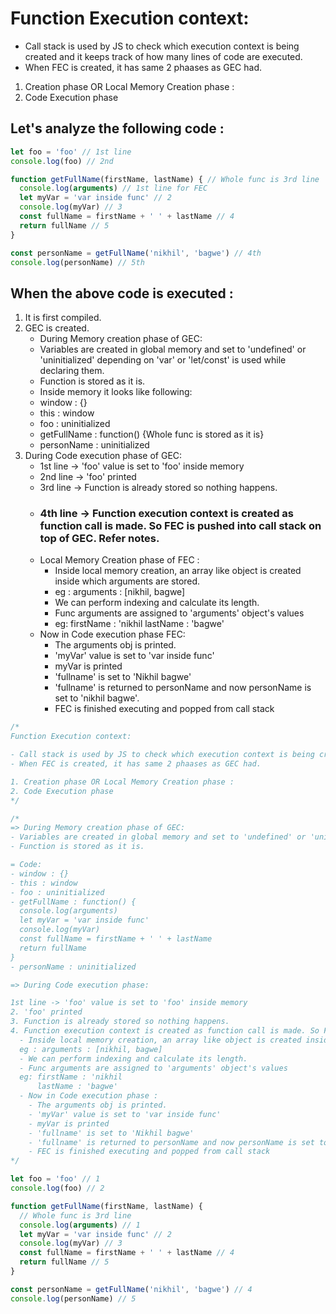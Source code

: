 # Function Execution context:

- Call stack is used by JS to check which execution context is being created and it keeps track of how many lines of code are executed.
- When FEC is created, it has same 2 phaases as GEC had.

1. Creation phase OR Local Memory Creation phase :
2. Code Execution phase

## Let's analyze the following code :

```javascript
let foo = 'foo' // 1st line
console.log(foo) // 2nd

function getFullName(firstName, lastName) { // Whole func is 3rd line
  console.log(arguments) // 1st line for FEC
  let myVar = 'var inside func' // 2
  console.log(myVar) // 3
  const fullName = firstName + ' ' + lastName // 4
  return fullName // 5
}

const personName = getFullName('nikhil', 'bagwe') // 4th
console.log(personName) // 5th
```
## When the above code is executed :

1. It is first compiled.
2. GEC is created.
    - During Memory creation phase of GEC:
    - Variables are created in global memory and set to 'undefined' or 'uninitialized' depending on 'var' or 'let/const' is used while declaring them.
    - Function is stored as it is.
    - Inside memory it looks like following:
    - window : {}
    - this : window
    - foo : uninitialized
    - getFullName : function() {Whole func is stored as it is}
    - personName : uninitialized
3. During Code execution phase of GEC:
    - 1st line -> 'foo' value is set to 'foo' inside memory
    - 2nd line -> 'foo' printed
    - 3rd line -> Function is already stored so nothing happens.
    - ### 4th line -> Function execution context is created as function call is made. So FEC is pushed into call stack on top of GEC. Refer notes.
    - Local Memory Creation phase of FEC :
      - Inside local memory creation, an array like object is created inside which arguments are stored.
      - eg : arguments : [nikhil, bagwe]
      - We can perform indexing and calculate its length.
      - Func arguments are assigned to 'arguments' object's values
      - eg: firstName : 'nikhil
          lastName : 'bagwe'
    - Now in Code execution phase  FEC:
      - The arguments obj is printed.
      - 'myVar' value is set to 'var inside func'
      - myVar is printed
      - 'fullname' is set to 'Nikhil bagwe'
      - 'fullname' is returned to personName and now personName is set to 'nikhil bagwe'.
      - FEC is finished executing and popped from call stack

```javascript
/*
Function Execution context:

- Call stack is used by JS to check which execution context is being created and it keeps track of how many lines of code are executed.
- When FEC is created, it has same 2 phaases as GEC had.

1. Creation phase OR Local Memory Creation phase :
2. Code Execution phase
*/

/*
=> During Memory creation phase of GEC:
- Variables are created in global memory and set to 'undefined' or 'uninitialized' depending on 'var' or 'let/const' is used while declaring them.
- Function is stored as it is.

= Code:
- window : {}
- this : window
- foo : uninitialized
- getFullName : function() {
  console.log(arguments)
  let myVar = 'var inside func'
  console.log(myVar)
  const fullName = firstName + ' ' + lastName
  return fullName
}
- personName : uninitialized

=> During Code execution phase:

1st line -> 'foo' value is set to 'foo' inside memory
2. 'foo' printed
3. Function is already stored so nothing happens.
4. Function execution context is created as function call is made. So FEC is pushed into call stack on top of GEC. Refer notes.
  - Inside local memory creation, an array like object is created inside which arguments are stored.
  eg : arguments : [nikhil, bagwe]
  - We can perform indexing and calculate its length.
  - Func arguments are assigned to 'arguments' object's values
  eg: firstName : 'nikhil
      lastName : 'bagwe'
  - Now in Code execution phase :
    - The arguments obj is printed.
    - 'myVar' value is set to 'var inside func'
    - myVar is printed
    - 'fullname' is set to 'Nikhil bagwe'
    - 'fullname' is returned to personName and now personName is set to 'nikhil bagwe'.
    - FEC is finished executing and popped from call stack
*/

let foo = 'foo' // 1
console.log(foo) // 2

function getFullName(firstName, lastName) {
  // Whole func is 3rd line
  console.log(arguments) // 1
  let myVar = 'var inside func' // 2
  console.log(myVar) // 3
  const fullName = firstName + ' ' + lastName // 4
  return fullName // 5
}

const personName = getFullName('nikhil', 'bagwe') // 4
console.log(personName) // 5
```


